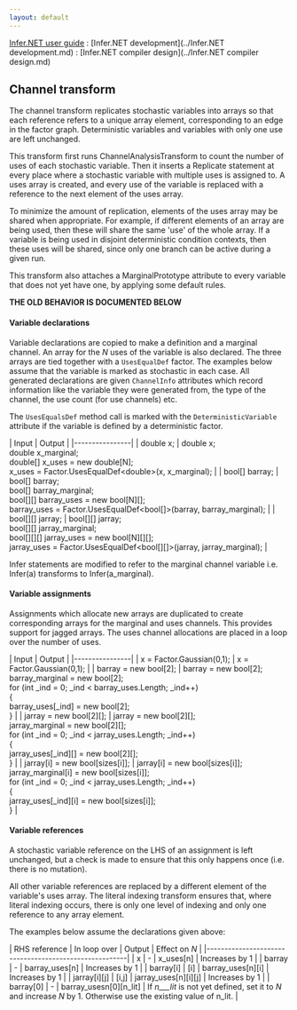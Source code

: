 ```yaml
---
layout: default
---
```

[Infer.NET user guide](../index.md) : [Infer.NET development](../Infer.NET development.md) : [Infer.NET compiler design](../Infer.NET compiler design.md)

## Channel transform

The channel transform replicates stochastic variables into arrays so that each reference refers to a unique array element, corresponding to an edge in the factor graph. Deterministic variables and variables with only one use are left unchanged.
 
This transform first runs ChannelAnalysisTransform to count the number of uses of each stochastic variable. Then it inserts a Replicate statement at every place where a stochastic variable with multiple uses is assigned to. A uses array is created, and every use of the variable is replaced with a reference to the next element of the uses array. 
 
To minimize the amount of replication, elements of the uses array may be shared when appropriate. For example, if different elements of an array are being used, then these will share the same 'use' of the whole array. If a variable is being used in disjoint deterministic condition contexts, then these uses will be shared, since only one branch can be active during a given run.
 
This transform also attaches a MarginalPrototype attribute to every variable that does not yet have one, by applying some default rules.

**THE OLD BEHAVIOR IS DOCUMENTED BELOW**

#### Variable declarations

Variable declarations are copied to make a definition and a marginal channel. An array for the _N_ uses of the variable is also declared. The three arrays are tied together with a `UsesEqualDef` factor. The examples below assume that the variable is marked as stochastic in each case.
All generated declarations are given `ChannelInfo` attributes which record information like the variable they were generated from, the type of the channel, the use count (for use channels) etc.
 
The `UsesEqualsDef` method call is marked with the `DeterministicVariable` attribute if the variable is defined by a deterministic factor.

| Input | Output |
|----------------|
| double x; | double x; <br /> double x_marginal; <br /> double[] x_uses = new double[N]; <br /> x_uses = Factor.UsesEqualDef<double\>(x, x_marginal); |
| bool[] barray; | bool[] barray; <br /> bool[] barray_marginal; <br /> bool[][] barray_uses = new bool[N][]; <br /> barray_uses = Factor.UsesEqualDef<bool[]>(barray, barray_marginal); |
| bool[][] jarray; | bool[][] jarray; <br /> bool[][] jarray_marginal; <br /> bool[][][] jarray_uses = new bool[N][][]; <br /> jarray_uses = Factor.UsesEqualDef<bool[][]>(jarray, jarray_marginal); |

Infer statements are modified to refer to the marginal channel variable i.e. Infer(a) transforms to Infer(a_marginal). 

#### Variable assignments

Assignments which allocate new arrays are duplicated to create corresponding arrays for the marginal and uses channels. This provides support for jagged arrays. The uses channel allocations are placed in a loop over the number of uses.

| Input | Output |
|----------------|
| x = Factor.Gaussian(0,1); | x = Factor.Gaussian(0,1); |
| barray = new bool[2]; | barray = new bool[2]; <br /> barray_marginal = new bool[2]; <br /> for (int _ind = 0; _ind < barray_uses.Length; _ind++) <br /> { <br />  barray_uses[_ind] = new bool[2]; <br /> } |
| jarray = new bool[2][]; | jarray = new bool[2][]; <br /> jarray_marginal = new bool[2][]; <br /> for (int _ind = 0; _ind < jarray_uses.Length; _ind++) <br /> { <br />  jarray_uses[_ind][] = new bool[2][]; <br /> } |
| jarray[i] = new bool[sizes[i]]; | jarray[i] = new bool[sizes[i]]; <br /> jarray_marginal[i] = new bool[sizes[i]]; <br /> for (int _ind = 0; _ind < jarray_uses.Length; _ind++) <br /> { <br />  jarray_uses[_ind][i] = new bool[sizes[i]]; <br /> } |

#### Variable references

A stochastic variable reference on the LHS of an assignment is left unchanged, but a check is made to ensure that this only happens once (i.e. there is no mutation). 
 
All other variable references are replaced by a different element of the variable's uses array. The literal indexing transform ensures that, where literal indexing occurs, there is only one level of indexing and only one reference to any array element.
 
The examples below assume the declarations given above:

| RHS reference | In loop over | Output | Effect on _N_ |
|-------------------------------------------------------|
| x | - | x_uses[n] | Increases by 1 | 
| barray | - | barray_uses[n] | Increases by 1 |
| barray[i] | [i] | barray_uses[n][i] | Increases by 1 |
| jarray[i][j] | [i,j] | jarray_uses[n][i][j] | Increases by 1 |
| barray[0] | - | barray_usesn[0][n_lit] | If _n___lit_ is not yet defined, set it to _N_ and increase _N_ by 1. Otherwise use the existing value of n_lit. |

